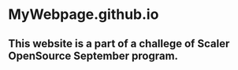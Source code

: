 # MyWebpage.github.io
## This website is a part of a challege of Scaler OpenSource September program.

